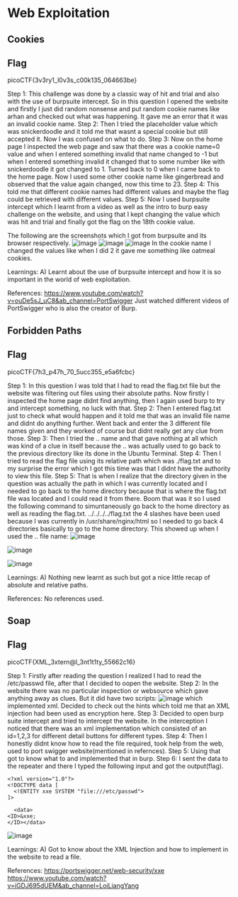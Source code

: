 # Web Exploitation
## Cookies
## Flag
picoCTF{3v3ry1_l0v3s_c00k135_064663be}


Step 1:
This challenge was done by a classic way of hit and trial and also with the use of burpsuite intercept.
So in this question I opened the website and firstly I just did random nonsense and put random cookie names like arhan and checked out what was happening.
It gave me an error that it was an invalid cookie name.
Step 2:
Then I tried the placeholder value which was snickerdoodle and it told me that wasnt a special cookie but still accepted it.
Now I was confused on what to do.
Step 3:
Now on the home page I inspected the web page and saw that there was a cookie name=0 value and when I entered something invalid that name changed to -1 but when I entered something invalid it changed that to some number like with snickerdoodle it got changed to 1.
Turned back to 0 when I came back to the home page.
Now I used some other cookie name like gingerbread and observed that the value again changed, now this time to 23.
Step 4:
This told me that different cookie names had different values and maybe the flag could be retrieved with different values.
Step 5:
Now I used burpsuite intercept which I learnt from a video as well as the intro to burp easy challenge on the website, and using that I kept changing the value which was hit and trial and finally got the flag on the 18th cookie value.

The following are the screenshots which I got from burpsuite and its browser respectively.
![image](https://github.com/user-attachments/assets/01194d12-26bf-4ea7-bde9-3153d343d0c7)
![image](https://github.com/user-attachments/assets/0b3f8027-3382-4229-9891-d5ace26109d2)
![image](https://github.com/user-attachments/assets/e42d63f8-b49f-4552-8e1c-593dbd1147aa)
In the cookie name I changed the values like when I did 2 it gave me something like oatmeal cookies.

Learnings:
A) Learnt about the use of burpsuite intercept and how it is so important in the world of web exploitation.

References: https://www.youtube.com/watch?v=ouDe5sJ_uC8&ab_channel=PortSwigger
Just watched different videos of PortSwigger who is also the creator of Burp.

## Forbidden Paths
## Flag
picoCTF{7h3_p47h_70_5ucc355_e5a6fcbc}

Step 1:
In this question I was told that I had to read the flag.txt file but the website was filtering out files using their absolute paths.
Now firstly I inspected the home page didnt find anything, then I again used burp to try and intercept something, no luck with that.
Step 2:
Then I entered flag.txt just to check what would happen and it told me that was an invalid file name and didnt do anything further.
Went back and enter the 3 different file names given and they worked of course but didnt really get any clue from those.
Step 3:
Then I tried the .. name and that gave nothing at all which was kind of a clue in itself because the .. was actually used to go back to the previous directory like its done in the Ubuntu Terminal.
Step 4:
Then I tried to read the flag file using its relative path which was ./flag.txt and to my surprise the error which I got this time was that I didnt have the authority to view this file.
Step 5:
That is when I realize that the directory given in the question was actually the path in which I was currently located and I needed to go back to the home directory because that is where the flag.txt file was located and I could read it from there.
Boom that was it so I used the following command to simuntaneously go back to the home directory as well as reading the flag.txt.
../../../../flag.txt
the 4 slashes have been used because I was currently in /usr/share/nginx/html so I needed to go back 4 directories basically to go to the home directory.
This showed up when I used the .. file name:
![image](https://github.com/user-attachments/assets/f4d285d4-e630-4e1b-ab71-0f47e4761f1d)




![image](https://github.com/user-attachments/assets/3f90a33a-ac40-454c-b6b1-e3e7bd915273)

![image](https://github.com/user-attachments/assets/7e787103-d389-48b5-b69c-7389df51a543)

Learnings: 
A) Nothing new learnt as such but got a nice little recap of absolute and relative paths.

References:
No references used.

## Soap
## Flag
picoCTF{XML_3xtern@l_3nt1t1ty_55662c16}

Step 1:
Firstly after reading the question I realized I had to read the /etc/passwd file, after that I decided to oopen the website.
Step 2:
In the website there was no particular inspection or websource which gave anything away as clues.
But it did have two scripts:
![image](https://github.com/user-attachments/assets/2eddad0f-b7e7-4201-915b-30cd520a6367)
which implemented xml.
Decided to check out the hints which told me that an XML injection had been used as encryption here.
Step 3:
Decided to open burp suite intercept and tried to intercept the website.
In the interception I noticed that there was an xml implementation which consisted of an id=1,2,3 for different detail buttons for different types.
Step 4:
Then I honestly didnt know how to read the file required, took help from the web, used to port swigger website(mentioned in refernces).
Step 5:
Using that got to know what to and implemented that in burp.
Step 6:
I sent the data to the repeater and there I typed the following input and got the output(flag).
~~~
<?xml version="1.0"?>
<!DOCTYPE data [
  <!ENTITY xxe SYSTEM "file:///etc/passwd">
]>

  <data>
<ID>&xxe;
</ID></data>
~~~
![image](https://github.com/user-attachments/assets/9e0bd012-255b-466a-ac7f-8a7d975df43e)


Learnings:
A) Got to know about the XML Injection and how to implement in the website to read a file.

References:
https://portswigger.net/web-security/xxe
https://www.youtube.com/watch?v=iGDJ695dUEM&ab_channel=LoiLiangYang





